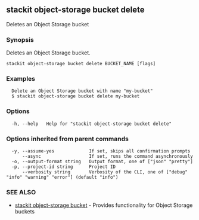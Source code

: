 ## stackit object-storage bucket delete

Deletes an Object Storage bucket

### Synopsis

Deletes an Object Storage bucket.

```
stackit object-storage bucket delete BUCKET_NAME [flags]
```

### Examples

```
  Delete an Object Storage bucket with name "my-bucket"
  $ stackit object-storage bucket delete my-bucket
```

### Options

```
  -h, --help   Help for "stackit object-storage bucket delete"
```

### Options inherited from parent commands

```
  -y, --assume-yes             If set, skips all confirmation prompts
      --async                  If set, runs the command asynchronously
  -o, --output-format string   Output format, one of ["json" "pretty"]
  -p, --project-id string      Project ID
      --verbosity string       Verbosity of the CLI, one of ["debug" "info" "warning" "error"] (default "info")
```

### SEE ALSO

* [stackit object-storage bucket](./stackit_object-storage_bucket.md)	 - Provides functionality for Object Storage buckets


